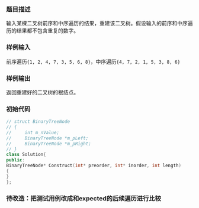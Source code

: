 ### 题目描述

输入某棵二叉树前序和中序遍历的结果，重建该二叉树。假设输入的前序和中序遍历的结果都不包含重复的数字。

### 样例输入

前序遍历`{1, 2, 4, 7, 3, 5, 6, 8}`，中序遍历`{4, 7, 2, 1, 5, 3, 8, 6}`

### 样例输出

返回重建好的二叉树的根结点。

### 初始代码

```cpp
// struct BinaryTreeNode
// {
//     int m_nValue;
//     BinaryTreeNode *m_pLeft;
//     BinaryTreeNode *m_pRight;
// }
class Solution{
public:
BinaryTreeNode* Construct(int* preorder, int* inorder, int length)
{
}
};
```

### 待改造：把测试用例改成和expected的后续遍历进行比较
